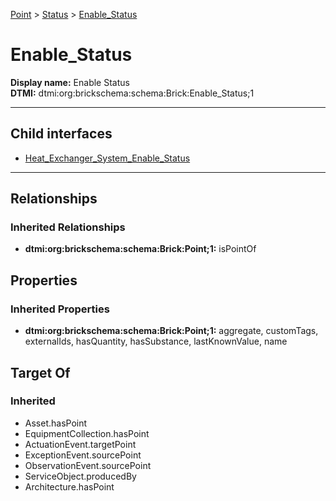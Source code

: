 [Point](../../Point.md) > [Status](../Status.md) > [Enable_Status](.)
# Enable_Status

**Display name:** Enable Status<br />
**DTMI:** dtmi:org:brickschema:schema:Brick:Enable_Status;1

---


## Child interfaces
* [Heat_Exchanger_System_Enable_Status](../System_Status/Heat_Exchanger_System_Enable_Status.md)

---
## Relationships
### Inherited Relationships
* **dtmi:org:brickschema:schema:Brick:Point;1:** isPointOf
## Properties
### Inherited Properties
* **dtmi:org:brickschema:schema:Brick:Point;1:** aggregate, customTags, externalIds, hasQuantity, hasSubstance, lastKnownValue, name
## Target Of
### Inherited
* Asset.hasPoint
* EquipmentCollection.hasPoint
* ActuationEvent.targetPoint
* ExceptionEvent.sourcePoint
* ObservationEvent.sourcePoint
* ServiceObject.producedBy
* Architecture.hasPoint
